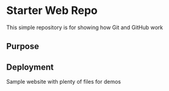 # Starter Web Repo

This simple repository is for showing how Git and GitHub work

## Purpose

## Deployment

Sample website with plenty of files for demos
